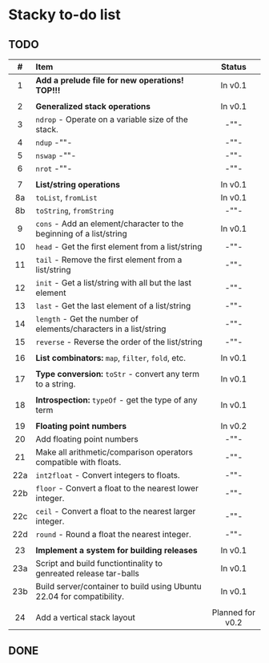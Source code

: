 # Stacky to-do list

## TODO

| #   | Item                                                                  | Status           |
|:---:|:----------------------------------------------------------------------|:----------------:|
| 1   | **Add a prelude file for new operations! TOP!!!**                     | In v0.1          |
|     |                                                                       |                  |
| 2   | **Generalized stack operations**                                      | In v0.1          |
| 3   | `ndrop` - Operate on a variable size of the stack.                    | -""-             |
| 4   | `ndup` -""-                                                           | -""-             |
| 5   | `nswap` -""-                                                          | -""-             |
| 6   | `nrot` -""-                                                           | -""-             |
|     |                                                                       |                  |
| 7   | **List/string operations**                                            | In v0.1          |
| 8a  | `toList`, `fromList`                                                  | In v0.1          |
| 8b  | `toString`, `fromString`                                              | -""-             |
| 9   | `cons` - Add an element/character to the beginning of a list/string   | In v0.1          |
| 10  | `head` - Get the first element from a list/string                     | -""-             |
| 11  | `tail` - Remove the first element from a list/string                  | -""-             |
| 12  | `init` - Get a list/string with all but the last element              | -""-             |
| 13  | `last` - Get the last element of a list/string                        | -""-             |
| 14  | `length` - Get the number of elements/characters in a list/string     | -""-             |
| 15  | `reverse` - Reverse the order of the list/string                      | -""-             |
|     |                                                                       |                  |
| 16  | **List combinators:** `map`, `filter`, `fold`, etc.                   | In v0.1          |
|     |                                                                       |                  |
| 17  | **Type conversion:** `toStr` - convert any term to a string.          | In v0.1          |
|     |                                                                       |                  |
| 18  | **Introspection:** `typeOf` - get the type of any term                | In  v0.1         |
|     |                                                                       |                  |
| 19  | **Floating point numbers**                                            | In v0.2          |
| 20  | Add floating point numbers                                            | -""-             |
| 21  | Make all arithmetic/comparison operators compatible with floats.      | -""-             |
| 22a | `int2float` - Convert integers to floats.                             | -""-             |
| 22b | `floor` - Convert a float to the nearest lower integer.               | -""-             |
| 22c | `ceil` - Convert a float to the nearest larger integer.               | -""-             |
| 22d | `round` - Round a float the nearest integer.                          | -""-             |
|     |                                                                       |                  |
| 23  | **Implement a system for building releases**                          | In v0.1          |
| 23a | Script and build functiontinality to genreated release tar-balls      | In v0.1          |
| 23b | Build server/container to build using Ubuntu 22.04 for compatibility. | In v0.1          |
|     |                                                                       |                  |
| 24  | Add a vertical stack layout                                           | Planned for v0.2 |


## DONE
